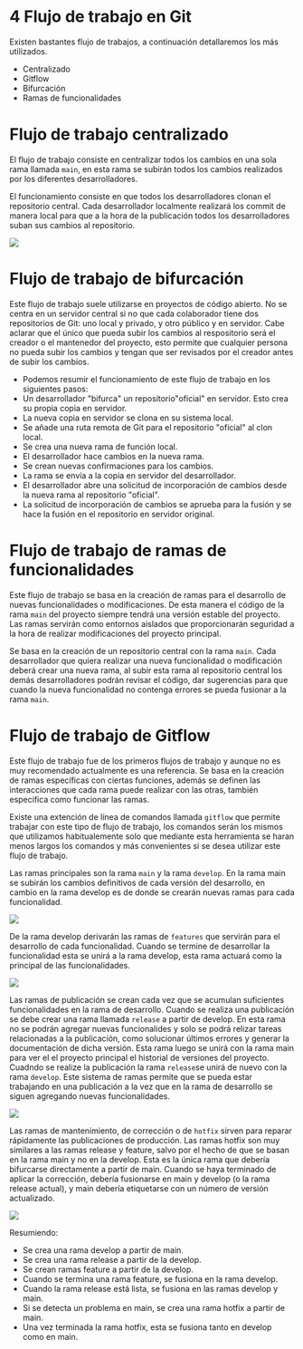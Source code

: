 # **4 Flujo de trabajo en Git**

Existen bastantes flujo de trabajos, a continuación detallaremos los más utilizados.

* Centralizado
* Gitflow
* Bifurcación
* Ramas de funcionalidades

# **Flujo de trabajo centralizado**

El flujo de trabajo consiste en centralizar todos los cambios en una sola rama llamada `main`, en esta rama se subirán todos los cambios realizados por los diferentes desarrolladores. 

El funcionamiento consiste en que todos los desarrolladores clonan el repositorio central. Cada desarrollador localmente realizará los commit de manera local para que a la hora de la publicación todos los desarrolladores suban sus cambios al repositorio.

![](https://wac-cdn.atlassian.com/dam/jcr:8fe7b38d-e671-4d2f-bde7-52c5f60e1164/01%20Central%20Repository.svg?cdnVersion=638)

# **Flujo de trabajo de bifurcación**

Este flujo de trabajo suele utilizarse en proyectos de código abierto. No se centra en un servidor central si no que cada colaborador tiene dos repositorios de Git: uno local y privado, y otro público y en servidor. Cabe aclarar que el único que pueda subir los cambios al respositorio será el creador o el mantenedor del proyecto, esto permite que cualquier persona no pueda subir los cambios y tengan que ser revisados por el creador antes de subir los cambios.

* Podemos resumir el funcionamiento de este flujo de trabajo en los siguientes pasos:
* Un desarrollador "bifurca" un repositorio"oficial" en servidor. Esto crea su propia copia en servidor.
* La nueva copia en servidor se clona en su sistema local.
* Se añade una ruta remota de Git para el repositorio "oficial" al clon local.
* Se crea una nueva rama de función local.
* El desarrollador hace cambios en la nueva rama.
* Se crean nuevas confirmaciones para los cambios.
* La rama se envía a la copia en servidor del desarrollador.
* El desarrollador abre una solicitud de incorporación de cambios desde la nueva rama al repositorio "oficial".
* La solicitud de incorporación de cambios se aprueba para la fusión y se hace la fusión en el repositorio en servidor original.


# **Flujo de trabajo de ramas de funcionalidades**

Este flujo de trabajo se basa en la creación de ramas para el desarrollo de nuevas funcionalidades o modificaciones. De esta manera el código de la rama `main` del proyecto siempre tendrá una versión estable del proyecto. Las ramas servirán como entornos aislados que proporcionarán seguridad a la hora de realizar modificaciones del proyecto principal.

Se basa en la creación de un repositorio central con la rama `main`. Cada desarrollador que quiera realizar una nueva funcionalidad o modificación deberá crear una nueva rama, al subir esta rama al repositorio central los demás desarrolladores podrán revisar el código, dar sugerencias para que cuando la nueva funcionalidad no contenga errores se pueda fusionar a la rama `main`.

# **Flujo de trabajo de Gitflow**

Este flujo de trabajo fue de los primeros flujos de trabajo y aunque no es muy recomendado actualmente es una referencia. Se basa en la creación de ramas específicas con ciertas funciones, además se definen las interacciones que cada rama puede realizar con las otras, también especifica como funcionar las ramas.

Existe una extención de línea de comandos llamada `gitflow` que permite trabajar con este tipo de flujo de trabajo, los comandos serán los mismos que utilizamos habitualemente solo que mediante esta herramienta se haran menos largos los comandos y más convenientes si se desea utilizar este flujo de trabajo.

Las ramas principales son la rama `main` y la rama `develop`. En la rama main se subirán los cambios definitivos de cada versión del desarrollo, en cambio en la rama develop es de donde se crearán nuevas ramas para cada funcionalidad.

![](https://wac-cdn.atlassian.com/dam/jcr:a13c18d6-94f3-4fc4-84fb-2b8f1b2fd339/01%20How%20it%20works.svg?cdnVersion=638)

De la rama develop derivarán las ramas de `features` que servirán para el desarrollo de cada funcionalidad. Cuando se termine de desarrollar la funcionalidad esta se unirá a la rama develop, esta rama actuará como la principal de las funcionalidades. 

![](https://wac-cdn.atlassian.com/dam/jcr:34c86360-8dea-4be4-92f7-6597d4d5bfae/02%20Feature%20branches.svg?cdnVersion=638)

Las ramas de publicación se crean cada vez que se acumulan suficientes funcionalidades en la rama de desarrollo. Cuando se realiza una publicación se debe crear una rama llamada `release` a partir de develop. En esta rama no se podrán agregar nuevas funcionalides y solo se podrá relizar tareas relacionadas a la publicación, como solucionar últimos errores y generar la documentación de dicha versión. Esta rama luego se unirá con la rama main para ver el el proyecto principal el historial de versiones del proyecto. Cuadndo se realize la publicación la rama `release`se unirá de nuevo con la rama `develop`. Este sistema de ramas permite que se pueda estar trabajando en una publicación a la vez que en la rama de desarrollo se siguen agregando nuevas funcionalidades. 

![](https://wac-cdn.atlassian.com/dam/jcr:8f00f1a4-ef2d-498a-a2c6-8020bb97902f/03%20Release%20branches.svg?cdnVersion=638)

Las ramas de mantenimiento, de corrección o de `hotfix` sirven para reparar rápidamente las publicaciones de producción. Las ramas hotfix son muy similares a las ramas release y feature, salvo por el hecho de que se basan en la rama main y no en la develop. Esta es la única rama que debería bifurcarse directamente a partir de main. Cuando se haya terminado de aplicar la corrección, debería fusionarse en main y develop (o la rama release actual), y main debería etiquetarse con un número de versión actualizado.

![](https://wac-cdn.atlassian.com/dam/jcr:cc0b526e-adb7-4d45-874e-9bcea9898b4a/04%20Hotfix%20branches.svg?cdnVersion=638)

Resumiendo:

* Se crea una rama develop a partir de main.
* Se crea una rama release a partir de la develop.
* Se crean ramas feature a partir de la develop.
* Cuando se termina una rama feature, se fusiona en la rama develop.
* Cuando la rama release está lista, se fusiona en las ramas develop y main.
* Si se detecta un problema en main, se crea una rama hotfix a partir de main.
* Una vez terminada la rama hotfix, esta se fusiona tanto en develop como en main.

